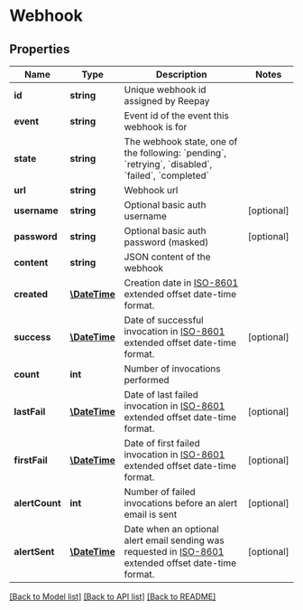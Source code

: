 # Webhook

## Properties
Name | Type | Description | Notes
------------ | ------------- | ------------- | -------------
**id** | **string** | Unique webhook id assigned by Reepay | 
**event** | **string** | Event id of the event this webhook is for | 
**state** | **string** | The webhook state, one of the following: &#x60;pending&#x60;, &#x60;retrying&#x60;, &#x60;disabled&#x60;, &#x60;failed&#x60;, &#x60;completed&#x60; | 
**url** | **string** | Webhook url | 
**username** | **string** | Optional basic auth username | [optional] 
**password** | **string** | Optional basic auth password (masked) | [optional] 
**content** | **string** | JSON content of the webhook | 
**created** | [**\DateTime**](\DateTime.md) | Creation date in [ISO-8601](http://en.wikipedia.org/wiki/ISO_8601) extended offset date-time format. | 
**success** | [**\DateTime**](\DateTime.md) | Date of successful invocation in [ISO-8601](http://en.wikipedia.org/wiki/ISO_8601) extended offset date-time format. | [optional] 
**count** | **int** | Number of invocations performed | 
**lastFail** | [**\DateTime**](\DateTime.md) | Date of last failed invocation in [ISO-8601](http://en.wikipedia.org/wiki/ISO_8601) extended offset date-time format. | [optional] 
**firstFail** | [**\DateTime**](\DateTime.md) | Date of first failed invocation in [ISO-8601](http://en.wikipedia.org/wiki/ISO_8601) extended offset date-time format. | [optional] 
**alertCount** | **int** | Number of failed invocations before an alert email is sent | [optional] 
**alertSent** | [**\DateTime**](\DateTime.md) | Date when an optional alert email sending was requested in [ISO-8601](http://en.wikipedia.org/wiki/ISO_8601) extended offset date-time format. | [optional] 

[[Back to Model list]](../../README.md#documentation-for-models) [[Back to API list]](../../README.md#documentation-for-api-endpoints) [[Back to README]](../../README.md)

